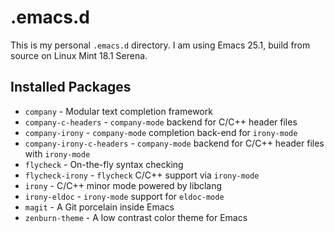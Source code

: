 # .emacs.d

This is my personal `.emacs.d` directory. I am using Emacs 25.1, build from source on Linux Mint
18.1 Serena.

## Installed Packages

- `company` - Modular text completion framework
- `company-c-headers` - `company-mode` backend for C/C++ header files
- `company-irony` - `company-mode` completion back-end for `irony-mode`
- `company-irony-c-headers` - `company-mode` backend for C/C++ header files with `irony-mode`
- `flycheck` - On-the-fly syntax checking
- `flycheck-irony` - `flycheck` C/C++ support via `irony-mode`
- `irony` - C/C++ minor mode powered by libclang
- `irony-eldoc` - `irony-mode` support for `eldoc-mode`
- `magit` - A Git porcelain inside Emacs
- `zenburn-theme` - A low contrast color theme for Emacs
